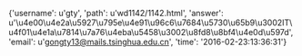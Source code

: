 {'username': u'gty', 'path': u'wd1142/1142.html', 'answer': u'\u4e00\u4e2a\u5927\u795e\u4e91\u96c6\u7684\u5730\u65b9\u3002IT\u4f01\u4e1a\u7814\u7a76\u4eba\u5458\u3002\u8fd8\u8bf4\u4e0d\u597d', 'email': u'gongty13@mails.tsinghua.edu.cn', 'time': '2016-02-23:13:36:31'}